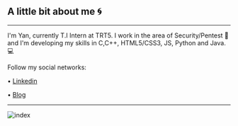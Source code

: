 
## 																									A little bit about me 🌀
---

I'm Yan, currently T.I Intern at TRT5.
I work in the area of Security/Pentest 🔰 and I'm developing my skills in C,C++, HTML5/CSS3, JS, Python and Java. :computer:

Follow my social networks:

• [Linkedin](https://www.linkedin.com/in/yan-brasiliano/)

• [ Blog](https://hellolibre.blogspot.com/)


---
![index](https://user-images.githubusercontent.com/72168914/99657239-ac2d8200-2a3c-11eb-9187-e53870086ce6.jpeg)
